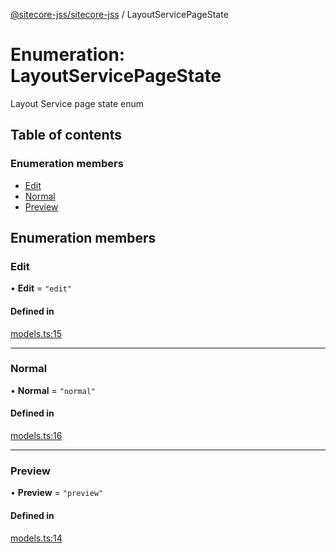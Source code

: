 [@sitecore-jss/sitecore-jss](../README.md) / LayoutServicePageState

# Enumeration: LayoutServicePageState

Layout Service page state enum

## Table of contents

### Enumeration members

- [Edit](LayoutServicePageState.md#edit)
- [Normal](LayoutServicePageState.md#normal)
- [Preview](LayoutServicePageState.md#preview)

## Enumeration members

### Edit

• **Edit** = `"edit"`

#### Defined in

[models.ts:15](https://github.com/Sitecore/jss/blob/f5c66a8c/packages/sitecore-jss/src/layout/models.ts#L15)

___

### Normal

• **Normal** = `"normal"`

#### Defined in

[models.ts:16](https://github.com/Sitecore/jss/blob/f5c66a8c/packages/sitecore-jss/src/layout/models.ts#L16)

___

### Preview

• **Preview** = `"preview"`

#### Defined in

[models.ts:14](https://github.com/Sitecore/jss/blob/f5c66a8c/packages/sitecore-jss/src/layout/models.ts#L14)
